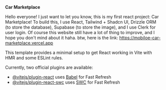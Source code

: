 **Car Marketplace**

Hello everyone! I just want to let you know, this is my first react project: Car Marketplace!
To build this, I use React, Tailwind + Shadcn UI, Drizzle ORM (to store the database), Supabase (to store the image), and I use Clerk for user login.
Of course this website still have a lot of thing to improve, and I hope you don't mind about it haha.
btw, here is the link: https://mobiloe-car-marketplace.vercel.app

This template provides a minimal setup to get React working in Vite with HMR and some ESLint rules.

Currently, two official plugins are available:

- [@vitejs/plugin-react](https://github.com/vitejs/vite-plugin-react/blob/main/packages/plugin-react/README.md) uses [Babel](https://babeljs.io/) for Fast Refresh
- [@vitejs/plugin-react-swc](https://github.com/vitejs/vite-plugin-react-swc) uses [SWC](https://swc.rs/) for Fast Refresh
